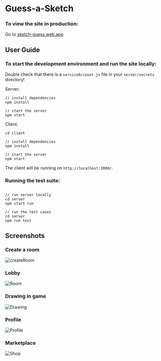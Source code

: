 # Guess-a-Sketch

### To view the site in production:
Go to [sketch-guess.web.app](https://sketch-guess.web.app/)

## User Guide
### To start the development environment and run the site locally:
Double check that there is a `serviceAccount.js` file in your `server/secrets` directory!

Server:
```
// install dependencies
npm install

// start the server
npm start
```

Client:
```
cd client

// install dependencies
npm install

// start the server
npm start
```

The client will be running on `http://localhost:3000/`.

### Running the test suite:
```

// run server locally
cd server
npm start run

// run the test cases
cd server
npm run test
```

## Screenshots
### Create a room
![createRoom](https://user-images.githubusercontent.com/45130137/236299331-a7a9eaf2-089d-4b53-a2b6-e7ae83bd9ac6.png)
### Lobby
![Room](https://user-images.githubusercontent.com/45130137/236299390-a02441c3-fa7c-495d-b9e0-4c57ea48bbde.png)
### Drawing in game
![Drawing](https://user-images.githubusercontent.com/45130137/236299418-a51a2d47-08e7-4e31-96c8-bbfc90b20fb0.png)
### Profile
![Profile](https://user-images.githubusercontent.com/45130137/236299449-88825efd-aa5b-41d4-b6e4-7e38dd2214c7.png)
### Marketplace
![Shop](https://user-images.githubusercontent.com/45130137/236299456-3b3f7809-05f9-4bbd-b753-27af837eb638.png)
